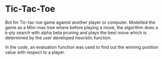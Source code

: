 # Tic-Tac-Toe
Bot for Tic-tac-toe game against another player or computer. Modelled the game as a Mini-max tree where before playing a move, the algorithm does a k-ply search with alpha beta pruning and plays the best move which is determined by the user developed heuristic function.


In the code, an evaluation function was used to find out the winning position value with respect to a player. 

